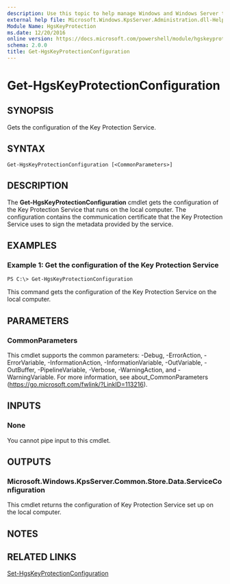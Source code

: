 ```yaml
---
description: Use this topic to help manage Windows and Windows Server technologies with Windows PowerShell.
external help file: Microsoft.Windows.KpsServer.Administration.dll-Help.xml
Module Name: HgsKeyProtection
ms.date: 12/20/2016
online version: https://docs.microsoft.com/powershell/module/hgskeyprotection/get-hgskeyprotectionconfiguration?view=windowsserver2019-ps&wt.mc_id=ps-gethelp
schema: 2.0.0
title: Get-HgsKeyProtectionConfiguration
---
```


# Get-HgsKeyProtectionConfiguration

## SYNOPSIS
Gets the configuration of the Key Protection Service.

## SYNTAX

```
Get-HgsKeyProtectionConfiguration [<CommonParameters>]
```

## DESCRIPTION
The **Get-HgsKeyProtectionConfiguration** cmdlet gets the configuration of the Key Protection Service that runs on the local computer.
The configuration contains the communication certificate that the Key Protection Service uses to sign the metadata provided by the service.

## EXAMPLES

### Example 1: Get the configuration of the Key Protection Service
```
PS C:\> Get-HgsKeyProtectionConfiguration
```

This command gets the configuration of the Key Protection Service on the local computer.

## PARAMETERS

### CommonParameters
This cmdlet supports the common parameters: -Debug, -ErrorAction, -ErrorVariable, -InformationAction, -InformationVariable, -OutVariable, -OutBuffer, -PipelineVariable, -Verbose, -WarningAction, and -WarningVariable. For more information, see about_CommonParameters (https://go.microsoft.com/fwlink/?LinkID=113216).

## INPUTS

### None
You cannot pipe input to this cmdlet.

## OUTPUTS

### Microsoft.Windows.KpsServer.Common.Store.Data.ServiceConfiguration
This cmdlet returns the configuration of Key Protection Service set up on the local computer.

## NOTES

## RELATED LINKS

[Set-HgsKeyProtectionConfiguration](./Set-HgsKeyProtectionConfiguration.md)

